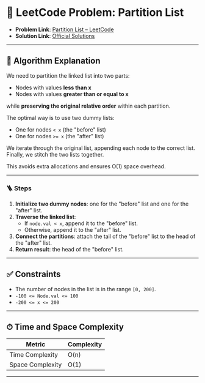 # 🧩 LeetCode Problem: Partition List

- **Problem Link**: [Partition List – LeetCode](https://leetcode.com/problems/partition-list/)
- **Solution Link**: [Official Solutions](https://leetcode.com/problems/partition-list/solutions/)

---

## 🧠 Algorithm Explanation

We need to partition the linked list into two parts:  

- Nodes with values **less than x**  
- Nodes with values **greater than or equal to x**

while **preserving the original relative order** within each partition.

The optimal way is to use two dummy lists:  

- One for nodes `< x` (the "before" list)  
- One for nodes `>= x` (the "after" list)  

We iterate through the original list, appending each node to the correct list. Finally, we stitch the two lists together.

This avoids extra allocations and ensures O(1) space overhead.

---

### 🪜 Steps

1. **Initialize two dummy nodes**: one for the "before" list and one for the "after" list.  
2. **Traverse the linked list**:  
   - If `node.val < x`, append it to the "before" list.  
   - Otherwise, append it to the "after" list.  
3. **Connect the partitions**: attach the tail of the "before" list to the head of the "after" list.  
4. **Return result**: the head of the "before" list.  

---

## ✅ Constraints

- The number of nodes in the list is in the range `[0, 200]`.  
- `-100 <= Node.val <= 100`  
- `-200 <= x <= 200`

---

## ⏱ Time and Space Complexity

| Metric            | Complexity |
|-------------------|------------|
| Time Complexity   | O(n)       |
| Space Complexity  | O(1)       |

---
